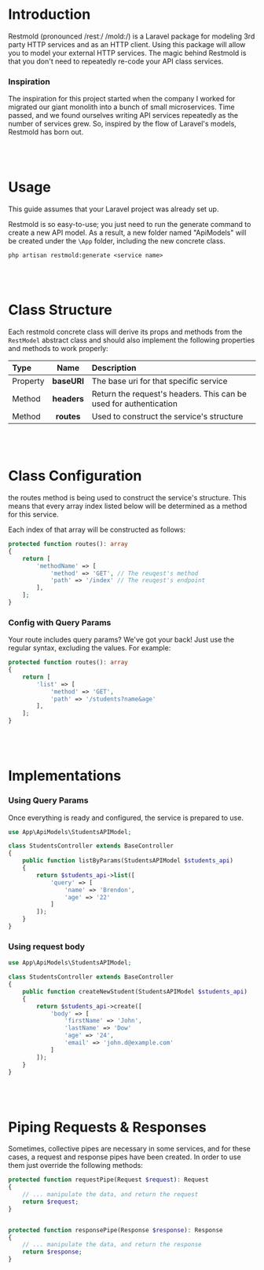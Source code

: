 # Introduction
Restmold (pronounced /restː/ /mold:/) is a Laravel package for modeling 3rd party HTTP services and as an HTTP client. Using this package will allow you to model your external HTTP services. 
The magic behind Restmold is that you don't need to repeatedly re-code your API class services. 

### Inspiration
The inspiration for this project started when the company I worked for migrated our giant monolith into a bunch of small microservices.
Time passed, and we found ourselves writing API services repeatedly as the number of services grew. So, inspired by the flow of Laravel's models, Restmold has born out.


<br/><br/>
# Usage
This guide assumes that your Laravel project was already set up. 

Restmold is so easy-to-use; you just need to run the generate command to create a new API model. As a result, a new folder named "ApiModels" will be created under the ```\App``` folder, including the new concrete class.

```
php artisan restmold:generate <service name>
```


<br/><br/>
# Class Structure
Each restmold concrete class will derive its props and methods from the ```RestModel``` abstract class and should also implement the following properties and methods to work properly:

| Type     | Name        | Description |
| :---     | :--:        | :---------- |
| Property | **baseURI** | The base uri for that specific service|
| Method   | **headers** | Return the request's headers. This can be used for authentication|
| Method   | **routes**  | Used to construct the service's structure| 


<br/><br/>
# Class Configuration
the routes method is being used to construct the service's structure. This means that every array index listed below will be determined as a method for this service.

Each index of that array will be constructed as follows:

```php
protected function routes(): array
{
    return [
        'methodName' => [
            'method' => 'GET', // The reuqest's method
            'path' => '/index' // The reuqest's endpoint
        ],
    ];
}
```



### Config with Query Params
Your route includes query params? We've got your back! Just use the regular syntax, excluding the values. For example: 

```php
protected function routes(): array
{
    return [
        'list' => [
            'method' => 'GET', 
            'path' => '/students?name&age'
        ],
    ];
}
```


<br/><br/>
# Implementations

### Using Query Params
Once everything is ready and configured, the service is prepared to use. 
```php
use App\ApiModels\StudentsAPIModel;

class StudentsController extends BaseController
{
    public function listByParams(StudentsAPIModel $students_api)
    {
        return $students_api->list([
            'query' => [
                'name' => 'Brendon',
                'age' => '22'
            ]
        ]);
    }
}
```

### Using request body
```php
use App\ApiModels\StudentsAPIModel;

class StudentsController extends BaseController
{
    public function createNewStudent(StudentsAPIModel $students_api)
    {
        return $students_api->create([
            'body' => [
                'firstName' => 'John',
                'lastName' => 'Dow'
                'age' => '24',
                'email' => 'john.d@example.com'
            ]
        ]);
    }
}
```

<br/><br/>

# Piping Requests & Responses
Sometimes, collective pipes are necessary in some services, and for these cases, a request and response pipes have been created. In order to use them just override the following methods: 

```php
protected function requestPipe(Request $request): Request
{
    // ... manipulate the data, and return the request
    return $request;
}


protected function responsePipe(Response $response): Response
{
    // ... manipulate the data, and return the response
    return $response;
}
```




